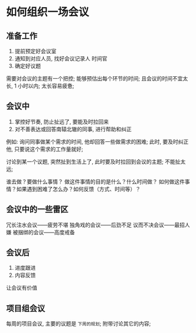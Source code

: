 # 如何组织一场会议

## 准备工作

1. 提前预定好会议室
2. 通知到对应人员, 找好会议记录人 时间官
3. 确定好议题

需要对会议的主题有一个把控;
能够预估出每个环节的时间; 且会议的时间不宜太长, 1 小时以内;
太长容易疲惫;


## 会议中

1. 掌控好节奏, 防止扯远了, 要能及时拉回来
2. 对不善表达或回答南辕北辙的同事, 进行帮助和纠正

例如: 询问同事做某个需求的时间, 他却回答一些做需求的困难; 
此时, 要及时纠正他, 只要说这个需求的工作量就好; 

讨论到某一个议题, 突然扯到生活上了, 此时要及时拉回到会议的主题;
不能扯太远;

谁去做？要做什么事情？
做这件事情的目的是什么？什么时间做？
如何做这件事情？如果遇到困难了怎么办？如何反馈（方式、时间等）？


## 会议中的一些雷区

冗长注水会议——疲劳不堪
独角戏的会议——后劲不足
议而不决会议——最招人嫌
被捆绑的会议——高度戒备


## 会议后

1. 进度跟进
2. 内容反馈

让会议有价值

## 项目组会议

每周的项目会议, 主要的议题是 `下周的规划`;
附带讨论其它的内容;


